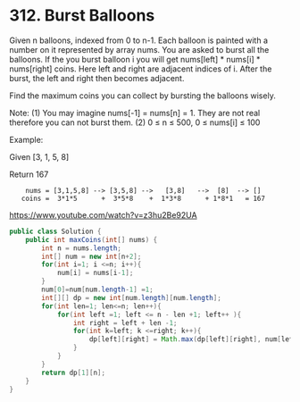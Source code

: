 # 312. Burst Balloons
Given n balloons, indexed from 0 to n-1. Each balloon is painted with a number on it represented by array nums. You are asked to burst all the balloons. If the you burst balloon i you will get nums[left] * nums[i] * nums[right] coins. Here left and right are adjacent indices of i. After the burst, the left and right then becomes adjacent.

Find the maximum coins you can collect by bursting the balloons wisely.

Note: 
(1) You may imagine nums[-1] = nums[n] = 1. They are not real therefore you can not burst them.
(2) 0 ≤ n ≤ 500, 0 ≤ nums[i] ≤ 100

Example:

Given [3, 1, 5, 8]

Return 167
```
    nums = [3,1,5,8] --> [3,5,8] -->   [3,8]   -->  [8]  --> []
   coins =  3*1*5      +  3*5*8    +  1*3*8      + 1*8*1   = 167
```
https://www.youtube.com/watch?v=z3hu2Be92UA

```java
public class Solution {
    public int maxCoins(int[] nums) {
        int n = nums.length;
        int[] num = new int[n+2];
        for(int i=1; i <=n; i++){
            num[i] = nums[i-1];
        }
        num[0]=num[num.length-1] =1;
        int[][] dp = new int[num.length][num.length];
        for(int len=1; len<=n; len++){
            for(int left =1; left <= n - len +1; left++ ){
                int right = left + len -1;
                for(int k=left; k <=right; k++){
                    dp[left][right] = Math.max(dp[left][right], num[left-1]* num[k]*num[right+1] + dp[left][k-1] + dp[k+1][right]);
                }
            }
        }
        return dp[1][n];
    }
}

```
